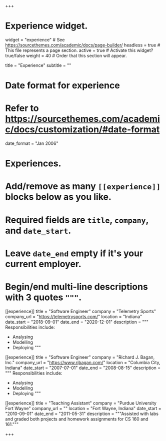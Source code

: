 +++
# Experience widget.
widget = "experience"  # See https://sourcethemes.com/academic/docs/page-builder/
headless = true  # This file represents a page section.
active = true  # Activate this widget? true/false
weight = 40  # Order that this section will appear.

title = "Experience"
subtitle = ""

# Date format for experience
#   Refer to https://sourcethemes.com/academic/docs/customization/#date-format
date_format = "Jan 2006"

# Experiences.
#   Add/remove as many `[[experience]]` blocks below as you like.
#   Required fields are `title`, `company`, and `date_start`.
#   Leave `date_end` empty if it's your current employer.
#   Begin/end multi-line descriptions with 3 quotes `"""`.
[[experience]]
  title = "Software Engineer"
  company = "Telemetry Sports"
  company_url = "https://telemetrysports.com/"
  location = "Indiana"
  date_start = "2018-09-01"
  date_end = "2020-12-01"
  description = """
  Responsibilities include:
  
  * Analysing
  * Modelling
  * Deploying
  """

[[experience]]
  title = "Software Engineer"
  company = "Richard J. Bagan, Inc."
  company_url = "https://www.rjbagan.com/"
  location = "Columbia City, Indiana"
  date_start = "2007-07-01"
  date_end = "2008-08-15"
  description = """
  Responsibilities include:
  
  * Analysing
  * Modelling
  * Deploying
  """


[[experience]]
  title = "Teaching Assistant"
  company = "Purdue University Fort Wayne"
  company_url = ""
  location = "Fort Wayne, Indiana"
  date_start = "2010-09-01"
  date_end = "2011-05-31"
  description = """Assisted with labs and graded both projects and homework assignments for CS 160 and 161."""

+++
